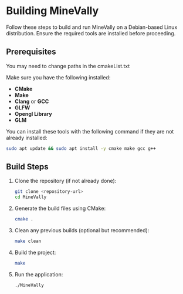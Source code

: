 # Building MineVally

Follow these steps to build and run MineVally on a Debian-based Linux distribution. Ensure the required tools are installed before proceeding.

## Prerequisites

You may need to change paths in the cmakeList.txt

Make sure you have the following installed:

- **CMake**
- **Make**
- **Clang** or **GCC**
- **GLFW**
- **Opengl Library**
- **GLM**

You can install these tools with the following command if they are not already installed:

```bash
sudo apt update && sudo apt install -y cmake make gcc g++
```

## Build Steps

1. Clone the repository (if not already done):
   ```bash
   git clone <repository-url>
   cd MineVally
   ```

2. Generate the build files using CMake:
   ```bash
   cmake .
   ```

3. Clean any previous builds (optional but recommended):
   ```bash
   make clean
   ```

4. Build the project:
   ```bash
   make
   ```

5. Run the application:
   ```bash
   ./MineVally
   ```